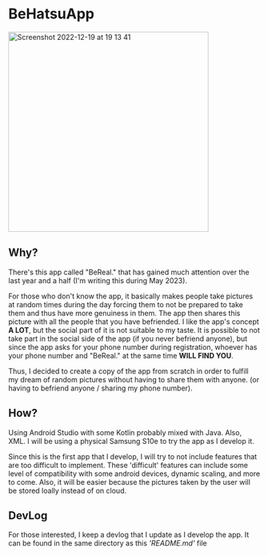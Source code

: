 # BeHatsuApp
<img width="400" alt="Screenshot 2022-12-19 at 19 13 41" src="https://cdn.discordapp.com/attachments/754773850037682178/1107104774085693460/BeHatsu.jpg">

## Why?
There's this app called "BeReal." that has gained much attention over the last year and a half (I'm writing this during May 2023).

For those who don't know the app, it basically makes people take pictures at random times during the day forcing them to not be prepared to take them and thus have more genuiness in them. The app then shares this picture with all the people that you have befriended.
I like the app's concept **A LOT**, but the social part of it is not suitable to my taste.
It is possible to not take part in the social side of the app (if you never befriend anyone), but since the app asks for your phone number during registration, whoever has your phone number and "BeReal." at the same time **WILL FIND YOU**.

Thus, I decided to create a copy of the app from scratch in order to fulfill my dream of random pictures without having to share them with anyone. (or having to befriend anyone / sharing my phone number).

## How?
Using Android Studio with some Kotlin probably mixed with Java. Also, XML.
I will be using a physical Samsung S10e to try the app as I develop it.

Since this is the first app that I develop, I will try to not include features that are too difficult to implement.
These 'difficult' features can include some level of compatibility with some android devices, dynamic scaling, and more to come.
Also, it will be easier because the pictures taken by the user will be stored loally instead of on cloud.

## DevLog
For those interested, I keep a devlog that I update as I develop the app. It can be found in the same directory as this _'README.md'_ file
